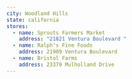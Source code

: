 ```yaml
---
city: Woodland Hills
state: california
stores:
  - name: Sprouts Farmers Market
    address: "21821 Ventura Boulevard "
  - name: Ralph's Fine Foods
    address: 21909 Ventura Boulevard
  - name: Bristol Farms
    address: 23379 Mulholland Drive
---
```

